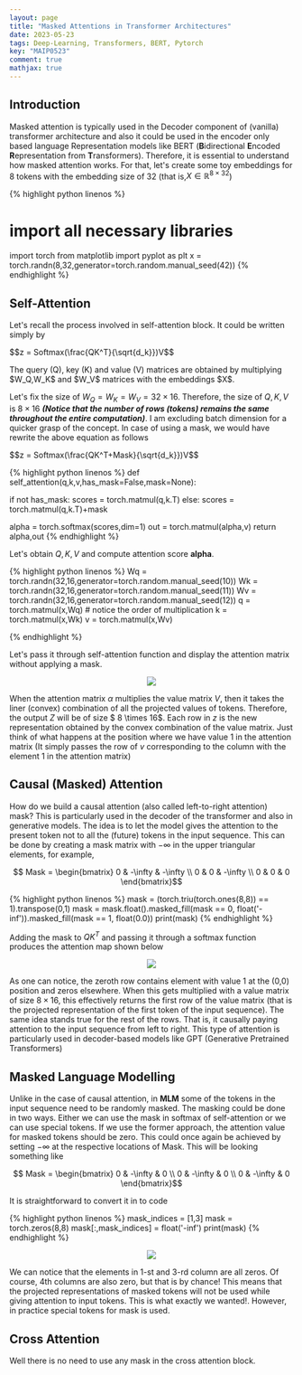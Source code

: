 ```yaml
---
layout: page
title: "Masked Attentions in Transformer Architectures"
date: 2023-05-23
tags: Deep-Learning, Transformers, BERT, Pytorch
key: "MAIP0523"
comment: true
mathjax: true
---  
```


## Introduction

  Masked attention is typically used in the Decoder component of (vanilla) transformer architecture and also
  it could be used in the encoder only based language Representation models like BERT (**B**idirectional **E**ncoded **R**epresentation from **T**ransformers). Therefore, it is essential to understand how
  masked attention works. For that, let's create some toy embeddings for 8 tokens with the embedding
  size of 32 (that is,$X \in \mathbb{R}^{8 \times 32}$)
  
{% highlight python linenos %}
# import all necessary libraries
import torch
from matplotlib import pyplot as plt
x = torch.randn(8,32,generator=torch.random.manual_seed(42))
{% endhighlight %}

## Self-Attention

 Let's recall the process involved in self-attention block. It could be written simply by
 <p> $$z = Softmax(\frac{QK^T}{\sqrt{d_k}})V$$ </p>
 The query (Q), key (K) and value (V) matrices are obtained by multiplying $W_Q,W_K$
 and $W_V$ matrices with the embeddings $X$.
 
Let's fix the size of $W_Q= W_K=W_V = 32 \times 16$. Therefore, 
the size of $Q,K,V$ is $8 \times 16$ ***(Notice that the number of rows (tokens) remains the same throughout the entire computation)***. I am 
excluding batch dimension for a quicker grasp of the concept. In case of using a mask, we would have rewrite the above equation 
as follows
<p> $$z = Softmax(\frac{QK^T+Mask}{\sqrt{d_k}})V$$ </p>

{% highlight python linenos %}
def self_attention(q,k,v,has_mask=False,mask=None):

  if not has_mask:
    scores = torch.matmul(q,k.T)
  else:
    scores = torch.matmul(q,k.T)+mask

  
  alpha = torch.softmax(scores,dim=1)
  out = torch.matmul(alpha,v)
  return alpha,out
{% endhighlight %}



Let's obtain $Q,K,V$ and compute attention score **alpha**. 

{% highlight python linenos %}
Wq = torch.randn(32,16,generator=torch.random.manual_seed(10))
Wk = torch.randn(32,16,generator=torch.random.manual_seed(11))
Wv = torch.randn(32,16,generator=torch.random.manual_seed(12))
q = torch.matmul(x,Wq) # notice the order of multiplication
k = torch.matmul(x,Wk)
v = torch.matmul(x,Wv)

{% endhighlight %}

Let's pass it through self-attention function and display the attention matrix without applying a mask.


<p align="center">
  <img align="center" src="https://drive.google.com/uc?export=view&id=1_NT3VJu8ElX0FtWNIMUSv_5ZFKIf9v5s ">
</p>

When the attention matrix $\alpha$ multiplies the value matrix $V$, then it takes the liner (convex) combination
of all the projected values of tokens. Therefore, the output $Z$ will be of size $ 8 \times 16$. Each row 
in $z$ is the new representation obtained by the convex combination of the value matrix. Just think of what happens at the
position where we have value $1$ in the attention matrix (It simply passes the row of $v$ corresponding to the column 
with the element $1$ in the attention matrix)  

## Causal (Masked) Attention

 How do we build a causal attention (also called left-to-right attention) mask? This is particularly 
 used in the decoder of the transformer and also in generative models. The idea is to let the model gives the attention
 to the present token not to all the (future) tokens in the input sequence. This can be done by creating a mask matrix with $-\infty$ 
 in the upper triangular elements, for example,
 
 <p align="center">
	$$ Mask = \begin{bmatrix} 0 & -\infty & -\infty \\ 0 & 0 & -\infty \\ 0 & 0 & 0 \end{bmatrix}$$
</p>
{% highlight python linenos %}
mask = (torch.triu(torch.ones(8,8)) == 1).transpose(0,1)
mask = mask.float().masked_fill(mask == 0, float('-inf')).masked_fill(mask == 1, float(0.0))
print(mask)
{% endhighlight %}

Adding the mask to $QK^T$ and passing it through a softmax function produces the attention map
shown below

<p align="center">
  <img align="center" src="https://drive.google.com/uc?export=view&id=17KBLeqBjj8YI3QAMpBmZeZF3CdKlrpkU ">
</p>

As one can notice, the zeroth row contains element with value $1$ at the (0,0) position and zeros elsewhere. When this gets multiplied with 
a value matrix of size $8 \times 16$, this effectively returns the first row of the value matrix (that is the projected representation
of the first token of the input sequence). The same idea stands true for the rest of the rows. That is, it causally
paying attention to the input sequence from left to right. This type of attention is particularly used
in decoder-based models like GPT (Generative Pretrained Transformers)

## Masked Language Modelling

 Unlike in the case of causal attention, in **MLM** some of the tokens in the input sequence need to be randomly masked. The masking could be done
 in two ways. Either we can use the mask in softmax of self-attention or we can use special <mask> tokens. If we use the former approach,
 the attention value for masked tokens should be zero. This could once again be achieved by
 setting $-\infty$ at the respective locations of Mask. This will be looking something like
 <p align="center">
	$$ Mask = \begin{bmatrix} 0 & -\infty & 0 \\ 0 & -\infty & 0  \\ 0 & -\infty & 0 \end{bmatrix}$$
</p>
It is straightforward to convert it in to code

{% highlight python linenos %}
mask_indices = [1,3]
mask = torch.zeros(8,8)
mask[:,mask_indices] = float('-inf')
print(mask)
{% endhighlight %}

<p align="center">
  <img align="center" src="https://drive.google.com/uc?export=view&id=1q4tNjZiGa3s06xe4f_dtH69Q3XZw-hDz ">
</p>

We can notice that the elements in $1$-st and $3$-rd column are all zeros. Of course, 4th columns are also zero, but that is by chance! This means that the projected representations
of masked tokens will not be used while giving attention to input tokens. This is what exactly we wanted!. However, in practice special tokens for mask is used.

## Cross Attention

Well there is no need to use any mask in the cross attention block.